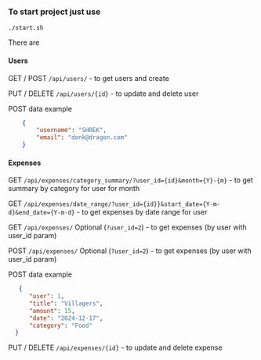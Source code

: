 ### To start project just use 
`./start.sh` 

There are 
#### Users
GET / POST `/api/users/` - to get users and create

PUT / DELETE `/api/users/{id}` - to update and delete user

POST data example
```json
    {
        "username": "SHREK",
        "email": "donk@dragon.com"
    }
```

#### Expenses

GET `/api/expenses/category_summary/?user_id={id}&month={Y}-{m}` - to get summary by category for user for month

GET `/api/expenses/date_range/?user_id={id}}&start_date={Y-m-d}&end_date={Y-m-d}` - to get expenses by date range for user

GET `/api/expenses/` Optional (`?user_id=2`)   - to get expenses (by user with user_id param)

POST `/api/expenses/` Optional (`?user_id=2`)   - to get expenses (by user with user_id param)

POST data example
```json
   {
      "user": 1,
      "title": "Villagers",
      "amount": 15,
      "date": "2024-12-17",
      "category": "Food"
  }
```

PUT / DELETE `/api/expenses/{id}` - to update and delete expense
